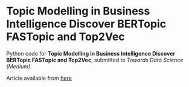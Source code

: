# Topic Modelling in Business Intelligence Discover BERTopic FASTopic and Top2Vec

Python code for **Topic Modelling in Business Intelligence Discover BERTopic FASTopic and Top2Vec**, submitted to *Towards Data Science (Medium)*.

Article available from [here]()
